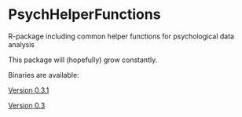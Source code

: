 # PsychHelperFunctions

R-package including common helper functions for psychological data analysis

This package will (hopefully) grow constantly.

Binaries are available:

[Version 0.3.1](https://www.dropbox.com/s/72p029i2c2swakr/PsychHelperFunctions_0.3.1.tgz?dl=0)

[Version 0.3](https://www.dropbox.com/s/wu2hh7q4xer4175/PsychHelperFunctions_0.3.tgz?dl=0)
